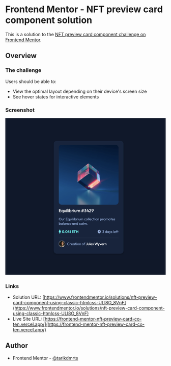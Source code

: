 # Frontend Mentor - NFT preview card component solution

This is a solution to the [NFT preview card component challenge on Frontend Mentor](https://www.frontendmentor.io/challenges/nft-preview-card-component-SbdUL_w0U).

## Overview

### The challenge

Users should be able to:

- View the optimal layout depending on their device's screen size
- See hover states for interactive elements

### Screenshot

![](./screenshots/nft-preview-card-component.png)

### Links

- Solution URL: [https://www.frontendmentor.io/solutions/nft-preview-card-component-using-classic-htmlcss-ULl8O_8VnF](https://www.frontendmentor.io/solutions/nft-preview-card-component-using-classic-htmlcss-ULl8O_8VnF)
- Live Site URL: [https://frontend-mentor-nft-preview-card-co-ten.vercel.app/](https://frontend-mentor-nft-preview-card-co-ten.vercel.app/)

## Author

- Frontend Mentor - [@tarikdmrts](https://www.frontendmentor.io/profile/tarikdmrts)
